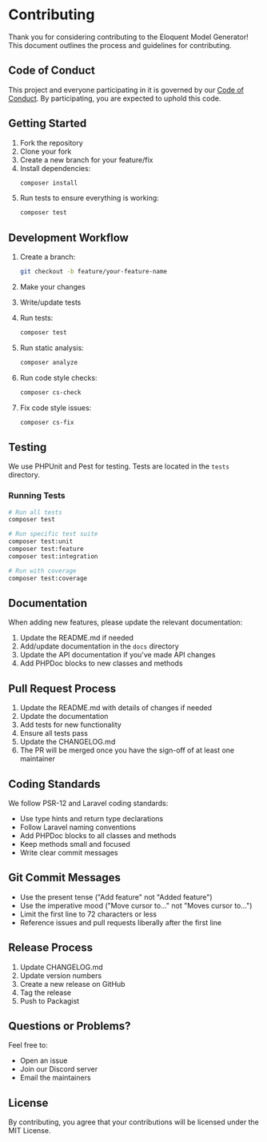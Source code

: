 # Contributing

Thank you for considering contributing to the Eloquent Model Generator! This document outlines the process and guidelines for contributing.

## Code of Conduct

This project and everyone participating in it is governed by our [Code of Conduct](CODE_OF_CONDUCT.md). By participating, you are expected to uphold this code.

## Getting Started

1. Fork the repository
2. Clone your fork
3. Create a new branch for your feature/fix
4. Install dependencies:
   ```bash
   composer install
   ```
5. Run tests to ensure everything is working:
   ```bash
   composer test
   ```

## Development Workflow

1. Create a branch:
   ```bash
   git checkout -b feature/your-feature-name
   ```

2. Make your changes

3. Write/update tests

4. Run tests:
   ```bash
   composer test
   ```

5. Run static analysis:
   ```bash
   composer analyze
   ```

6. Run code style checks:
   ```bash
   composer cs-check
   ```

7. Fix code style issues:
   ```bash
   composer cs-fix
   ```

## Testing

We use PHPUnit and Pest for testing. Tests are located in the `tests` directory.

### Running Tests

```bash
# Run all tests
composer test

# Run specific test suite
composer test:unit
composer test:feature
composer test:integration

# Run with coverage
composer test:coverage
```

## Documentation

When adding new features, please update the relevant documentation:

1. Update the README.md if needed
2. Add/update documentation in the `docs` directory
3. Update the API documentation if you've made API changes
4. Add PHPDoc blocks to new classes and methods

## Pull Request Process

1. Update the README.md with details of changes if needed
2. Update the documentation
3. Add tests for new functionality
4. Ensure all tests pass
5. Update the CHANGELOG.md
6. The PR will be merged once you have the sign-off of at least one maintainer

## Coding Standards

We follow PSR-12 and Laravel coding standards:

- Use type hints and return type declarations
- Follow Laravel naming conventions
- Add PHPDoc blocks to all classes and methods
- Keep methods small and focused
- Write clear commit messages

## Git Commit Messages

- Use the present tense ("Add feature" not "Added feature")
- Use the imperative mood ("Move cursor to..." not "Moves cursor to...")
- Limit the first line to 72 characters or less
- Reference issues and pull requests liberally after the first line

## Release Process

1. Update CHANGELOG.md
2. Update version numbers
3. Create a new release on GitHub
4. Tag the release
5. Push to Packagist

## Questions or Problems?

Feel free to:

- Open an issue
- Join our Discord server
- Email the maintainers

## License

By contributing, you agree that your contributions will be licensed under the MIT License.
